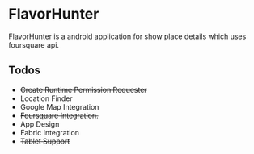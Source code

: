# FlavorHunter
FlavorHunter is a android application for show place details which uses foursquare api.




## Todos

* ~~Create Runtime Permission Requester~~
* Location Finder
* Google Map Integration
* ~~Foursquare Integration.~~
* App Design
* Fabric Integration
* ~~Tablet Support~~


